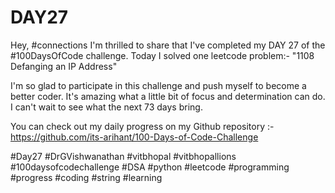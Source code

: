 # DAY27
Hey, #connections I'm thrilled to share that I've completed my DAY 27 of the #100DaysOfCode challenge. Today I solved one leetcode problem:- "1108 Defanging an IP Address"

I'm so glad to participate in this challenge and push myself to become a better coder. It's amazing what a little bit of focus and determination can do. I can't wait to see what the next 73 days bring.

You can check out my daily progress on my Github repository :- https://github.com/its-arihant/100-Days-of-Code-Challenge

#Day27 #DrGVishwanathan #vitbhopal #vitbhopallions #100daysofcodechallenge #DSA #python #leetcode #programming #progress #coding #string #learning
